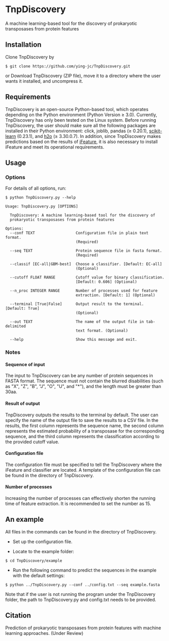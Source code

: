 # TnpDiscovery  
A machine learning-based tool for the discovery of prokaryotic transposases from protein features

## Installation  
Clone TnpDiscovery by  
```
$ git clone https://github.com/ying-jc/TnpDiscovery.git
```  
or
Download TnpDiscovery (ZIP file), move it to a directory where the user wants it installed, and uncompress it.

## Requirements  
TnpDiscovery is an open-source Python-based tool, which operates depending on the Python environment (Python Version ≥ 3.0). Currently, TnpDiscovery has only been tested on the Linux system. Before running TnpDiscovery, the user should make sure all the following packages are installed in their Python environment: click, joblib, pandas (≥ 0.20.1), [scikit-learn](https://scikit-learn.org/stable/install.html "scikit-learn") (0.23.1), and [h2o](http://docs.h2o.ai/h2o/latest-stable/h2o-py/docs/intro.html#installing-h2o-3 "h2o") (≥ 3.30.0.7). In addition, since TnpDiscovery makes predictions based on the results of [iFeature](https://github.com/Superzchen/iFeature "iFeature"), it is also necessary to install iFeature and meet its operational requirements.

## Usage  
### Options  
For details of all options, run:  
```
$ python TnpDiscovery.py --help

Usage: TnpDiscovery.py [OPTIONS]

  TnpDiscovery: A machine learning-based tool for the discovery of
  prokaryotic transposases from protein features

Options:
  --conf TEXT                  Configuration file in plain text format.
                               (Required)

  --seq TEXT                   Protein sequence file in fasta format.
                               (Required)

  --classif [EC-all|GBM-best]  Choose a classifier. [Default: EC-all]
                               (Optional)

  --cutoff FLOAT RANGE         Cutoff value for binary classification.
                               [Default: 0.606] (Optional)

  --n_proc INTEGER RANGE       Number of processes used for feature
                               extraction. [Default: 1] (Optional)

  --terminal [True|False]      Output result to the terminal. [Default: True]
                               (Optional)

  --out TEXT                   The name of the output file in tab-delimited
                               text format. (Optional)

  --help                       Show this message and exit.
```  

### Notes  
#### Sequence of input
The input to TnpDiscovery can be any number of protein sequences in FASTA format. The sequence must not contain the blurred disabilities (such as "X", "Z", "B", "J", "O", "U", and "*"), and the length must be greater than 30aa.

#### Result of output
TnpDiscovery outputs the results to the terminal by default. The user can specify the name of the output file to save the results to a CSV file. In the results, the first column represents the sequence name, the second column represents the estimated probability of a transposase for the corresponding sequence, and the third column represents the classification according to the provided cutoff value.

#### Configuration file
The configuration file must be specified to tell the TnpDiscovery where the iFeature and classifier are located. A template of the configuration file can be found in the directory of TnpDiscovery.

#### Number of processes
Increasing the number of processes can effectively shorten the running time of feature extraction. It is recommended to set the number as 15.  

## An example  
All files in the commands can be found in the directory of TnpDiscovery.  
* Set up the configuration file.

* Locate to the example folder:
```
$ cd TnpDiscovery/example
```
* Run the following command to predict the sequences in the example with the default settings:
```
$ python ../TnpDiscovery.py --conf ../config.txt --seq example.fasta
```
Note that if the user is not running the program under the TnpDiscovery folder, the path to TnpDiscovery.py and config.txt needs to be provided.

## Citation  
Prediction of prokaryotic transposases from protein features with machine learning approaches. (Under Review)
